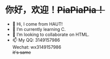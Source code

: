 # 你好，欢迎！~~PiaPiaPia！~~

- 👋 Hi, I come from HAUT!
- 🌱 I’m currently learning C.
- 💞️ I’m looking to collaborate on HTML.
- 📫 My QQ: 3149157986  <br>  Wechat: wx3149157986<br> ~~it's same~~

<!---
Glacier-N/Glacier-N is a ✨ special ✨ repository because its `README.md` (this file) appears on your GitHub profile.
You can click the Preview link to take a look at your changes.
--->
 
